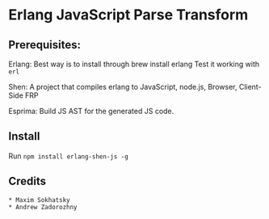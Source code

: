 Erlang JavaScript Parse Transform
=================================

Prerequisites:
---------

Erlang: Best way is to install through brew install erlang
Test it working with `erl`

Shen: A project that compiles erlang to JavaScript, node.js, Browser, Client-Side FRP

Esprima: Build JS AST for the generated JS code.


Install
---------

Run `npm install erlang-shen-js -g`

Credits
-------

    * Maxim Sokhatsky
    * Andrew Zadorozhny